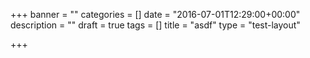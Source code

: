 +++
banner = ""
categories = []
date = "2016-07-01T12:29:00+00:00"
description = ""
draft = true
tags = []
title = "asdf"
type = "test-layout"

+++
